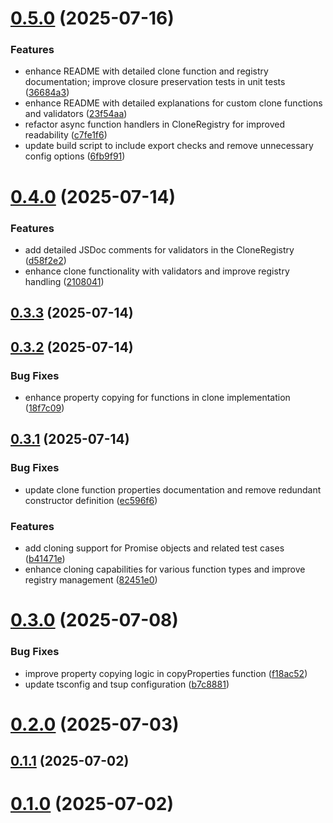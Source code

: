 # [0.5.0](https://github.com/ibnlanre/clone/compare/v0.4.0...v0.5.0) (2025-07-16)


### Features

* enhance README with detailed clone function and registry documentation; improve closure preservation tests in unit tests ([36684a3](https://github.com/ibnlanre/clone/commit/36684a3c86d73393d9eb024fee9a181813fa3f47))
* enhance README with detailed explanations for custom clone functions and validators ([23f54aa](https://github.com/ibnlanre/clone/commit/23f54aa828f272f5f4aa75788348100ddfa98f36))
* refactor async function handlers in CloneRegistry for improved readability ([c7fe1f6](https://github.com/ibnlanre/clone/commit/c7fe1f6c0a3ec1c3c0c9f60f813d77bd71d71ee1))
* update build script to include export checks and remove unnecessary config options ([6fb9f91](https://github.com/ibnlanre/clone/commit/6fb9f91eb9750750c3f0027045414d410f326cfd))



# [0.4.0](https://github.com/ibnlanre/clone/compare/v0.3.3...v0.4.0) (2025-07-14)


### Features

* add detailed JSDoc comments for validators in the CloneRegistry ([d58f2e2](https://github.com/ibnlanre/clone/commit/d58f2e2efed699081b3a16b79e142cc54639bf13))
* enhance clone functionality with validators and improve registry handling ([2108041](https://github.com/ibnlanre/clone/commit/210804174f1885e895cb60cbf8c076fd2ec42557))



## [0.3.3](https://github.com/ibnlanre/clone/compare/v0.3.2...v0.3.3) (2025-07-14)



## [0.3.2](https://github.com/ibnlanre/clone/compare/v0.3.1...v0.3.2) (2025-07-14)


### Bug Fixes

* enhance property copying for functions in clone implementation ([18f7c09](https://github.com/ibnlanre/clone/commit/18f7c091bfb43015d746c94f92a8d7b06d25d1f5))



## [0.3.1](https://github.com/ibnlanre/clone/compare/v0.3.0...v0.3.1) (2025-07-14)


### Bug Fixes

* update clone function properties documentation and remove redundant constructor definition ([ec596f6](https://github.com/ibnlanre/clone/commit/ec596f6454b40f922b8abb1730d40242f6871565))


### Features

* add cloning support for Promise objects and related test cases ([b41471e](https://github.com/ibnlanre/clone/commit/b41471e0c134f4c97fb260870f18c2eed3be384e))
* enhance cloning capabilities for various function types and improve registry management ([82451e0](https://github.com/ibnlanre/clone/commit/82451e02c23e0f3f7006cbeea001affb59a53546))



# [0.3.0](https://github.com/ibnlanre/clone/compare/v0.2.0...v0.3.0) (2025-07-08)


### Bug Fixes

* improve property copying logic in copyProperties function ([f18ac52](https://github.com/ibnlanre/clone/commit/f18ac5277fc1f1557fb2375fedff77354cc3ba3e))
* update tsconfig and tsup configuration ([b7c8881](https://github.com/ibnlanre/clone/commit/b7c888104829a0072d17a671fab675713d99a448))



# [0.2.0](https://github.com/ibnlanre/clone/compare/v0.1.1...v0.2.0) (2025-07-03)



## [0.1.1](https://github.com/ibnlanre/clone/compare/v0.1.0...v0.1.1) (2025-07-02)



# [0.1.0](https://github.com/ibnlanre/clone/compare/v0.0.1...v0.1.0) (2025-07-02)



